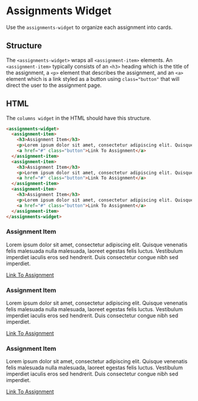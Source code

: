 # Assignments Widget

Use the `assignments-widget` to organize each assignment into cards.

## Structure

The `<assignments-widget>` wraps all `<assignment-item>` elements. An `<assignment-item>` typically consists of an `<h3>` heading which is the title of the assignment, a `<p>` element that describes the assignment, and an `<a>` element which is a link styled as a button using `class="button"` that will direct the user to the assignment page.

## HTML 

The `columns widget` in the HTML should have this structure.

```html
<assignments-widget>
  <assignment-item>
    <h3>Assignment Item</h3>
    <p>Lorem ipsum dolor sit amet, consectetur adipiscing elit. Quisque venenatis felis malesuada nulla malesuada, laoreet egestas felis luctus. Vestibulum imperdiet iaculis eros sed hendrerit. Duis consectetur congue nibh sed imperdiet.</p>
    <a href="#" class="button">Link To Assignment</a>
  </assignment-item>
  <assignment-item>
    <h3>Assignment Item</h3>
    <p>Lorem ipsum dolor sit amet, consectetur adipiscing elit. Quisque venenatis felis malesuada nulla malesuada, laoreet egestas felis luctus. Vestibulum imperdiet iaculis eros sed hendrerit. Duis consectetur congue nibh sed imperdiet.</p>
    <a href="#" class="button">Link To Assignment</a>
  </assignment-item>
  <assignment-item>
    <h3>Assignment Item</h3>
    <p>Lorem ipsum dolor sit amet, consectetur adipiscing elit. Quisque venenatis felis malesuada nulla malesuada, laoreet egestas felis luctus. Vestibulum imperdiet iaculis eros sed hendrerit. Duis consectetur congue nibh sed imperdiet.</p>
    <a href="#" class="button">Link To Assignment</a>
  </assignment-item>
</assignments-widget>
```

<div class="example-container">
  <assignments-widget>
    <assignment-item>
      <h3>Assignment Item</h3>
      <p>Lorem ipsum dolor sit amet, consectetur adipiscing elit. Quisque venenatis felis malesuada nulla malesuada, laoreet egestas felis luctus. Vestibulum imperdiet iaculis eros sed hendrerit. Duis consectetur congue nibh sed imperdiet.</p>
      <a href="#" class="button">Link To Assignment</a>
    </assignment-item>
    <assignment-item>
      <h3>Assignment Item</h3>
      <p>Lorem ipsum dolor sit amet, consectetur adipiscing elit. Quisque venenatis felis malesuada nulla malesuada, laoreet egestas felis luctus. Vestibulum imperdiet iaculis eros sed hendrerit. Duis consectetur congue nibh sed imperdiet.</p>
      <a href="#" class="button">Link To Assignment</a>
    </assignment-item>
    <assignment-item>
      <h3>Assignment Item</h3>
      <p>Lorem ipsum dolor sit amet, consectetur adipiscing elit. Quisque venenatis felis malesuada nulla malesuada, laoreet egestas felis luctus. Vestibulum imperdiet iaculis eros sed hendrerit. Duis consectetur congue nibh sed imperdiet.</p>
      <a href="#" class="button">Link To Assignment</a>
    </assignment-item>
  </assignments-widget>
</div>